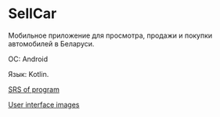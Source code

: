 # SellCar

Мобильное приложение для просмотра, продажи и покупки автомобилей в Беларуси.

ОС: Android  

Язык: Kotlin.  

[SRS of program](https://github.com/sunshine1uvv/SellCar/blob/master/docs/requirements/SRS.md)

[User interface images](https://github.com/sunshine1uvv/SellCar/tree/master/docs/mockups)

